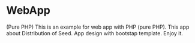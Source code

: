 # WebApp
(Pure PHP)
This is an example for web app with PHP (pure PHP). This app about Distribution of Seed.
App design with bootstap template. Enjoy it.
